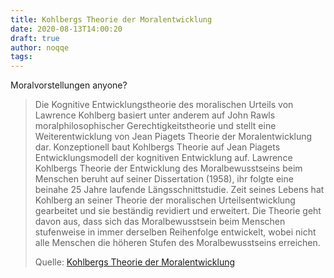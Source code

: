 ```yaml
---
title: Kohlbergs Theorie der Moralentwicklung
date: 2020-08-13T14:00:20
draft: true
author: noqqe
tags:
---
```


Moralvorstellungen anyone?

> Die Kognitive Entwicklungstheorie des moralischen Urteils von Lawrence
> Kohlberg basiert unter anderem auf John  Rawls moralphilosophischer
> Gerechtigkeitstheorie und stellt eine Weiterentwicklung von Jean Piagets
> Theorie der Moralentwicklung dar. Konzeptionell baut Kohlbergs Theorie auf
> Jean Piagets Entwicklungsmodell der kognitiven Entwicklung auf. Lawrence
> Kohlbergs Theorie der Entwicklung des Moralbewusstseins beim Menschen beruht
> auf seiner Dissertation (1958), ihr folgte eine beinahe 25 Jahre laufende
> Längsschnittstudie. Zeit seines Lebens hat Kohlberg an seiner Theorie der
> moralischen Urteilsentwicklung gearbeitet und sie beständig revidiert und
> erweitert. Die Theorie geht davon aus, dass sich das Moralbewusstsein beim
> Menschen stufenweise in immer derselben Reihenfolge entwickelt, wobei nicht
> alle Menschen die höheren Stufen des Moralbewusstseins erreichen.
>
> Quelle: [Kohlbergs Theorie der Moralentwicklung](https://de.wikipedia.org/wiki/Kohlbergs_Theorie_der_Moralentwicklung)

